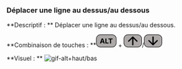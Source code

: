 ### Déplacer une ligne au dessus/au dessous ###

**Descriptif : ** Déplacer une ligne au dessus/au dessous.

**Combinaison de touches : **![ALT](../touches/ALT.png) + ![flèvhe haut](../touches/HAUT.png)/![flèvhe bas](../touches/BAS.png)

**Visuel : ** ![gif-alt+haut/bas](./gifs/ALT-fle.gif)
